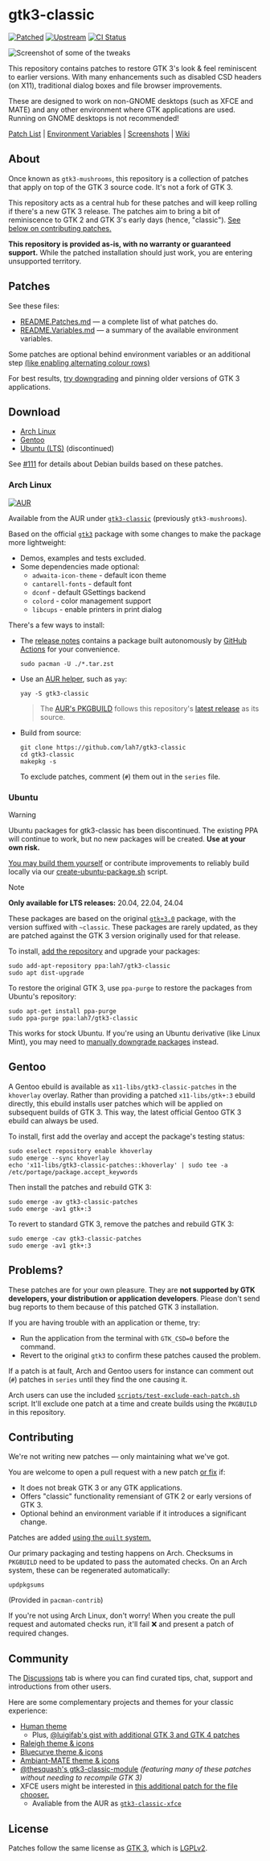 # gtk3-classic

[![Patched](https://img.shields.io/github/tag/lah7/gtk3-classic.svg?label=Patched)](https://github.com/lah7/gtk3-classic/releases)
[![Upstream](https://img.shields.io/archlinux/v/extra/x86_64/gtk3?label=Upstream)](https://gitlab.gnome.org/GNOME/gtk/-/blob/gtk-3-24/NEWS)
[![CI Status](https://github.com/lah7/gtk3-classic/actions/workflows/main.yml/badge.svg?branch=master&event=push)](https://github.com/lah7/gtk3-classic/actions/workflows/main.yml)

![Screenshot of some of the tweaks](.github/readme/preview.png)

This repository contains patches to restore GTK 3's look & feel reminiscent to
earlier versions. With many enhancements such as disabled CSD headers (on X11),
traditional dialog boxes and file browser improvements.

These are designed to work on non-GNOME desktops (such as XFCE and MATE)
and any other environment where GTK applications are used. Running
on GNOME desktops is not recommended!

[Patch List](README.Patches.md) |
[Environment Variables](README.Variables.md) |
[Screenshots](https://github.com/lah7/gtk3-classic/wiki/Screenshots) |
[Wiki](https://github.com/lah7/gtk3-classic/wiki)


## About

Once known as `gtk3-mushrooms`, this repository is a collection of patches
that apply on top of the GTK 3 source code. It's not a fork of GTK 3.

This repository acts as a central hub for these patches and will keep rolling
if there's a new GTK 3 release. The patches aim to bring a bit of reminiscence
to GTK 2 and GTK 3's early days (hence, "classic").
[See below on contributing patches.](#contributing)

**This repository is provided as-is, with no warranty or guaranteed support.**
While the patched installation should just work, you are entering unsupported territory.


## Patches

See these files:

* [README.Patches.md](README.Patches.md) — a complete list of what patches do.
* [README.Variables.md](README.Variables.md) — a summary
of the available environment variables.

Some patches are optional behind environment variables or an additional step
[(like enabling alternating colour rows)](https://github.com/lah7/gtk3-classic/wiki/Treeview:-Alternating-Colours-CSS)

For best results, [try downgrading](https://github.com/lah7/gtk3-classic/wiki/Downgraded-GNOME-GTK-applications)
and pinning older versions of GTK 3 applications.


## Download

* [Arch Linux](#arch-linux)
* [Gentoo](#gentoo)
* [Ubuntu (LTS)](#ubuntu) (discontinued)

See [#111](https://github.com/lah7/gtk3-classic/issues/111) for details about
Debian builds based on these patches.


### Arch Linux

[![AUR](https://img.shields.io/aur/version/gtk3-classic?label=AUR&logo=archlinux&logoColor=white)](https://aur.archlinux.org/packages/gtk3-classic/)

Available from the AUR under [`gtk3-classic`](https://aur.archlinux.org/packages/gtk3-classic/) (previously `gtk3-mushrooms`).

Based on the official [`gtk3`](https://archlinux.org/packages/extra/x86_64/gtk3/) package
with some changes to make the package more lightweight:

* Demos, examples and tests excluded.
* Some dependencies made optional:
    * `adwaita-icon-theme` - default icon theme
    * `cantarell-fonts` - default font
    * `dconf` - default GSettings backend
    * `colord` - color management support
    * `libcups` - enable printers in print dialog

There's a few ways to install:

* The [release notes](https://github.com/lah7/gtk3-classic/releases/latest) contains a package
built autonomously by [GitHub Actions](https://github.com/lah7/gtk3-classic/actions?query=branch%3Amaster) for your convenience.

      sudo pacman -U ./*.tar.zst

* Use an [AUR helper](https://wiki.archlinux.org/title/AUR_helpers), such as `yay`:

      yay -S gtk3-classic

    > The [AUR's PKGBUILD](https://aur.archlinux.org/cgit/aur.git/tree/PKGBUILD?h=gtk3-classic) follows this repository's [latest release](https://github.com/lah7/gtk3-classic/releases) as its source.

* Build from source:

      git clone https://github.com/lah7/gtk3-classic
      cd gtk3-classic
      makepkg -s

    To exclude patches, comment (`#`) them out in the `series` file.


### Ubuntu

> [!WARNING]
> Ubuntu packages for gtk3-classic has been discontinued.
> The existing PPA will continue to work, but no new packages will be created.
> **Use at your own risk.**
>
> [You may build them yourself](https://github.com/lah7/gtk3-classic/wiki/Ubuntu-Packaging) or contribute improvements to reliably build locally via our [create-ubuntu-package.sh](scripts/create-ubuntu-package.sh) script.

> [!NOTE]
> **Only available for LTS releases:** 20.04, 22.04, 24.04

These packages are based on the original [`gtk+3.0`](https://packages.ubuntu.com/search?section=all&arch=any&keywords=gtk%2B3.0&searchon=sourcenames)
package, with the version suffixed with `~classic`. These packages are rarely
updated, as they are patched against the GTK 3 version originally used for that release.

To install, [add the repository](https://launchpad.net/~lah7/+archive/ubuntu/gtk3-classic) and upgrade your packages:

    sudo add-apt-repository ppa:lah7/gtk3-classic
    sudo apt dist-upgrade

To restore the original GTK 3, use `ppa-purge` to restore the packages from Ubuntu's repository:

    sudo apt-get install ppa-purge
    sudo ppa-purge ppa:lah7/gtk3-classic

This works for stock Ubuntu. If you're using an Ubuntu derivative (like Linux Mint), you may need to
[manually downgrade packages](https://github.com/lah7/gtk3-classic/issues/116#issuecomment-2439990293) instead.


## Gentoo

A Gentoo ebuild is available as `x11-libs/gtk3-classic-patches` in
the `khoverlay` overlay.  Rather than providing a patched `x11-libs/gtk+:3`
ebuild directly, this ebuild installs user patches which will be applied on
subsequent builds of GTK 3.  This way, the latest official Gentoo GTK 3 ebuild can
always be used.

To install, first add the overlay and accept the package's testing status:

    sudo eselect repository enable khoverlay
    sudo emerge --sync khoverlay
    echo 'x11-libs/gtk3-classic-patches::khoverlay' | sudo tee -a /etc/portage/package.accept_keywords

Then install the patches and rebuild GTK 3:

    sudo emerge -av gtk3-classic-patches
    sudo emerge -av1 gtk+:3

To revert to standard GTK 3, remove the patches and rebuild GTK 3:

    sudo emerge -cav gtk3-classic-patches
    sudo emerge -av1 gtk+:3


## Problems?

These patches are for your own pleasure. They are **not supported by GTK developers,
your distribution or application developers**. Please don't send bug reports to
them because of this patched GTK 3 installation.

If you are having trouble with an application or theme, try:

* Run the application from the terminal with `GTK_CSD=0` before the command.
* Revert to the original `gtk3` to confirm these patches caused the problem.

If a patch is at fault, Arch and Gentoo users for instance can comment out (`#`)
patches in `series` until they find the one causing it.

Arch users can use the included [`scripts/test-exclude-each-patch.sh`] script.
It'll exclude one patch at a time and create builds using the `PKGBUILD` in this repository.

[`scripts/test-exclude-each-patch.sh`]: https://github.com/lah7/gtk3-classic/blob/master/scripts/test-exclude-each-patch.sh


## Contributing

We're not writing new patches — only maintaining what we've got.

You are welcome to open a pull request with a new patch [or fix](https://github.com/lah7/gtk3-classic/issues?q=is%3Aissue+is%3Aopen+label%3A%22help+wanted%22) if:

* It does not break GTK 3 or any GTK applications.
* Offers "classic" functionality remensiant of GTK 2 or early versions of GTK 3.
* Optional behind an environment variable if it introduces a significant change.

Patches are added [using the `quilt` system.](https://github.com/lah7/gtk3-classic/wiki/Creating-and-Managing-Patches)

Our primary packaging and testing happens on Arch. Checksums in `PKGBUILD`
need to be updated to pass the automated checks. On an Arch system, these can be
regenerated automatically:

    updpkgsums

(Provided in `pacman-contrib`)

If you're not using Arch Linux, don't worry! When you create the pull request
and automated checks run, it'll fail ❌ and present a patch of required changes.


## Community

The [Discussions](https://github.com/lah7/gtk3-classic/discussions) tab
is where you can find curated tips, chat, support and introductions from other users.

Here are some complementary projects and themes for your classic experience:

- [Human theme](https://github.com/luigifab/human-theme)
  - Plus, [@luigifab's gist with additional GTK 3 and GTK 4 patches](https://gist.github.com/luigifab/0fce786cdb93b5687069a82f490ea95e)
- [Raleigh theme & icons](https://github.com/thesquash/gtk-theme-raleigh)
- [Bluecurve theme & icons](https://www.gnome-look.org/p/2191581)
- [Ambiant-MATE theme & icons](https://github.com/lah7/Ambiant-MATE)
- [@thesquash's gtk3-classic-module](https://github.com/thesquash/gtk3-classic-module) _(featuring many of these patches without needing to recompile GTK 3)_
- XFCE users might be interested in [this additional patch for the file chooser.](https://patch-diff.githubusercontent.com/raw/lah7/gtk3-classic/pull/94.patch)
  - Avaliable from the AUR as [`gtk3-classic-xfce`](https://aur.archlinux.org/packages/gtk3-classic-xfce)


## License

Patches follow the same license as [GTK 3](https://gitlab.gnome.org/GNOME/gtk/-/commits/gtk-3-24), which is [LGPLv2](https://gitlab.gnome.org/GNOME/gtk/-/blob/main/COPYING?ref_type=heads).
